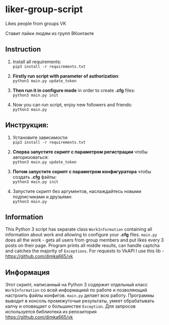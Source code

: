 # liker-group-script

Likes people from groups VK

Ставит лайки людям из групп ВКонтакте

## Instruction
1. Install all requirements:  
`pip3 install -r requirements.txt`

2. **Firstly run script with parameter of authorization**:  
`python3 main.py update_token`

2. **Then run it in configure mode** in order to create **.cfg** files:  
`python3 main.py init`

3. Now you can run script, enjoy new followers and friends:  
`python3 main.py`

## Инструкция:
1. Установите зависимости:  
`pip3 install -r requirements.txt`

2. **Сперва запустите скрипт с параметром регистрации** чтобы авторизоваться:  
`python3 main.py update_token`

3. **Потом запустите скрипт с параметром конфигуратора** чтобы создать **.cfg** файлы:  
`python3 main.py init`

4. Запустите скрипт без аргументов, наслаждайтесь новыми подписчиками и друзьями:  
`python3 main.py`

## Information
This Python 3 script has separate class `WorkInformation` containing all information about work and allowing to configure your **.cfg** files. `main.py` does all the work - gets all users from group members and put likes every 3 posts on their page. Program prints all middle results, can handle captcha and catches the majority of `Exceptions`. For requests to VkAPI I use this lib - https://github.com/dimka665/vk

## Информация
Этот скрипт, написанный на Python 3 содержит отдельный класс `WorkInformation` со всей информацией по работе и позволяющий настроить файлы конфигов. `main.py` делает всю работу. Программы выводит в консоль промежуточые результаты, умеет обрабатывать капчу и оповещает о большинстве `Exception`. Для запросов используется библиотека из репозитория https://github.com/dimka665/vk
